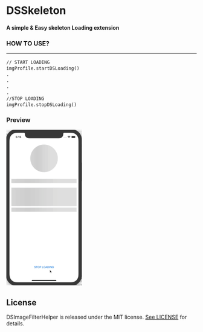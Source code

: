 # DSSkeleton

#### A simple & Easy skeleton Loading extension

### HOW TO USE?
---

```
// START LOADING
imgProfile.startDSLoading()
.
.
.
.
//STOP LOADING
imgProfile.stopDSLoading()
```

### Preview
![](https://github.com/BluePick/DSSkeleton/blob/master/DSSkeleton.gif)


## License

DSImageFilterHelper is released under the MIT license. [See LICENSE](https://github.com/BluePick/DSSkeleton/blob/master/LICENSE) for details.
